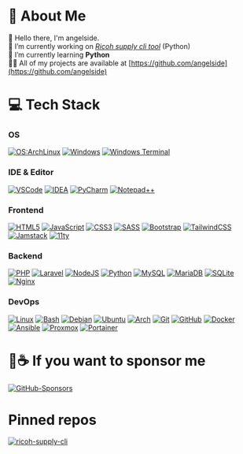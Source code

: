 # 💫 About Me

👋 Hello there, I'm angelside.  
🔭 I’m currently working on _[Ricoh supply cli tool](https://github.com/angelside/ricoh-supply-cli)_ (Python)  
🌱 I’m currently learning **Python**  
👨‍💻 All of my projects are available at [https://github.com/angelside](https://github.com/angelside)  


# 💻 Tech Stack

### OS
[![OS:ArchLinux](https://img.shields.io/badge/WSL-Arch%20Linux-1793D1?style=for-the-badge&logo=arch-linux&logoColor=fff)](https://archlinux.org)
[![Windows](https://img.shields.io/badge/Windows-0078D6.svg?style=for-the-badge&logo=Windows&logoColor=white)](https://www.microsoft.com)
[![Windows Terminal](https://img.shields.io/badge/Windows%20Terminal-4D4D4D.svg?style=for-the-badge&logo=Windows-Terminal&logoColor=white)](https://github.com/microsoft/terminal)

### IDE & Editor

[![VSCode](https://img.shields.io/badge/Visual%20Studio%20Code-007ACC.svg?style=for-the-badge&logo=Visual-Studio-Code&logoColor=white)](https://code.visualstudio.com)
[![IDEA](https://img.shields.io/badge/IntelliJ%20IDEA-red.svg?style=for-the-badge&logo=IntelliJ-IDEA&logoColor=white)](https://www.jetbrains.com/idea/)
[![PyCharm](https://img.shields.io/badge/PyCharm-000000.svg?style=for-the-badge&logo=PyCharm&logoColor=white)](https://www.jetbrains.com/pycharm/)
[![Notepad++](https://img.shields.io/badge/Notepad++-90E59A.svg?style=for-the-badge&logo=Notepad%2B%2B&logoColor=black)](https://notepad-plus-plus.org)

### Frontend
[![HTML5](https://img.shields.io/badge/html5-E34F26.svg?style=for-the-badge&logo=html5&logoColor=white)](https://www.w3.org/html/)
[![JavaScript](https://img.shields.io/badge/javascript-323330.svg?style=for-the-badge&logo=javascript&logoColor=F7DF1E)](https://developer.mozilla.org/en-US/docs/Web/JavaScript)
[![CSS3](https://img.shields.io/badge/css3-1572B6.svg?style=for-the-badge&logo=css3&logoColor=white)](https://www.w3schools.com/css/)
[![SASS](https://img.shields.io/badge/SASS-hotpink.svg?style=for-the-badge&logo=SASS&logoColor=white)](https://sass-lang.com)
[![Bootstrap](https://img.shields.io/badge/Bootstrap-7952B3.svg?style=for-the-badge&logo=Bootstrap&logoColor=white)](https://getbootstrap.com)
[![TailwindCSS](https://img.shields.io/badge/Tailwind%20CSS-06B6D4.svg?style=for-the-badge&logo=Tailwind-CSS&logoColor=white)](https://tailwindcss.com)
[![Jamstack](https://img.shields.io/badge/Jamstack-F0047F.svg?style=for-the-badge&logo=Jamstack&logoColor=white)](https://jamstack.org)
[![11ty](https://img.shields.io/badge/Eleventy-000000.svg?style=for-the-badge&logo=Eleventy&logoColor=white)](https://www.11ty.dev)

### Backend
[![PHP](https://img.shields.io/badge/PHP-777BB4.svg?style=for-the-badge&logo=PHP&logoColor=white)](https://www.php.net)
[![Laravel](https://img.shields.io/badge/laravel-FF2D20.svg?style=for-the-badge&logo=laravel&logoColor=white)](https://laravel.com)
[![NodeJS](https://img.shields.io/badge/Node.js-339933.svg?style=for-the-badge&logo=nodedotjs&logoColor=white)](https://nodejs.org)
[![Python](https://img.shields.io/badge/Python-3776AB.svg?style=for-the-badge&logo=Python&logoColor=white)](https://www.python.org)
[![MySQL](https://img.shields.io/badge/MySQL-4479A1.svg?style=for-the-badge&logo=MySQL&logoColor=white)](https://www.mysql.com)
[![MariaDB](https://img.shields.io/badge/MariaDB-003545.svg?style=for-the-badge&logo=MariaDB&logoColor=white)]()
[![SQLite](https://img.shields.io/badge/SQLite-003B57.svg?style=for-the-badge&logo=SQLite&logoColor=white)](https://www.sqlite.org)
[![Nginx](https://img.shields.io/badge/NGINX-009639.svg?style=for-the-badge&logo=NGINX&logoColor=white)](https://www.nginx.com)

### DevOps
[![Linux](https://img.shields.io/badge/Linux-FCC624.svg?style=for-the-badge&logo=Linux&logoColor=black)](https://www.linux.org)
[![Bash](https://img.shields.io/badge/GNU%20Bash-4EAA25.svg?style=for-the-badge&logo=GNU-Bash&logoColor=white)](https://www.gnu.org/software/bash/)
[![Debian](https://img.shields.io/badge/Debian-A81D33.svg?style=for-the-badge&logo=Debian&logoColor=white)](https://www.debian.org)
[![Ubuntu](https://img.shields.io/badge/Ubuntu-E95420.svg?style=for-the-badge&logo=Ubuntu&logoColor=white)](https://ubuntu.com)
[![Arch](https://img.shields.io/badge/Arch%20Linux-1793D1.svg?style=for-the-badge&logo=Arch-Linux&logoColor=white)](https://archlinux.org)
[![Git](https://img.shields.io/badge/Git-F05032.svg?style=for-the-badge&logo=Git&logoColor=white)](https://git-scm.com)
[![GitHub](https://img.shields.io/badge/GitHub-181717.svg?style=for-the-badge&logo=GitHub&logoColor=white)](https://github.com)
[![Docker](https://img.shields.io/badge/Docker-2496ED.svg?style=for-the-badge&logo=Docker&logoColor=white)](https://www.docker.com)
[![Ansible](https://img.shields.io/badge/Ansible-EE0000.svg?style=for-the-badge&logo=Ansible&logoColor=white)](https://www.ansible.com)
[![Proxmox](https://img.shields.io/badge/Proxmox-E57000.svg?style=for-the-badge&logo=Proxmox&logoColor=white)](https://www.proxmox.com)
[![Portainer](https://img.shields.io/badge/Portainer-13BEF9.svg?style=for-the-badge&logo=Portainer&logoColor=white)](https://www.portainer.io)


# 🍕☕ If you want to sponsor me

[![GitHub-Sponsors](https://img.shields.io/badge/GitHub%20Sponsor-EA4AAA.svg?style=for-the-badge&logo=GitHub-Sponsors&logoColor=white)](https://github.com/sponsors/angelside)


# Pinned repos

[![ricoh-supply-cli](https://github-readme-stats.vercel.app/api/pin/?username=angelside&repo=ricoh-supply-cli&show_owner=true)](https://github.com/angelside/ricoh-supply-cli)
